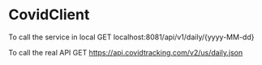 ﻿# CovidClient

To call the service in local
GET localhost:8081/api/v1/daily/{yyyy-MM-dd}

To call the real API
GET https://api.covidtracking.com/v2/us/daily.json
